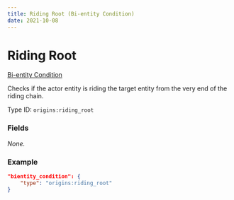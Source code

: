 ```yaml
---
title: Riding Root (Bi-entity Condition)
date: 2021-10-08
---
```


# Riding Root

[Bi-entity Condition](../bientity_conditions.md)

Checks if the actor entity is riding the target entity from the very end of the riding chain.

Type ID: `origins:riding_root`

### Fields

_None._

### Example
```json
"bientity_condition": {
	"type": "origins:riding_root"
}
```